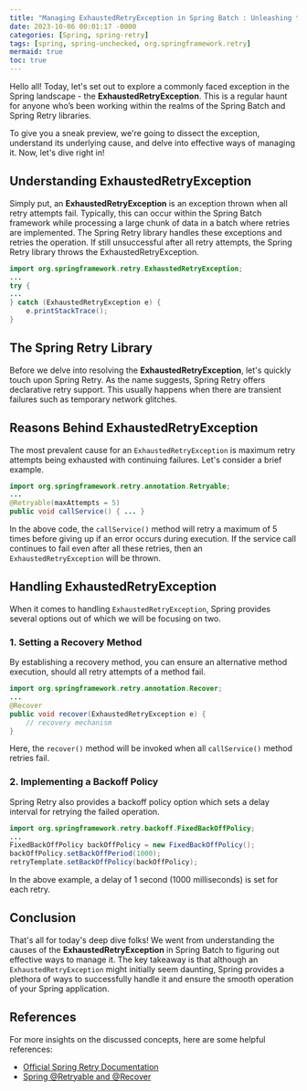 ```yaml
---
title: "Managing ExhaustedRetryException in Spring Batch : Unleashing the Power of Spring Retry"
date: 2023-10-06 00:01:17 -0000
categories: [Spring, spring-retry]
tags: [spring, spring-unchecked, org.springframework.retry]
mermaid: true
toc: true
---
```



Hello all! Today, let's set out to explore a commonly faced exception in the Spring landscape - the **ExhaustedRetryException**. This is a regular haunt for anyone who’s been working within the realms of the Spring Batch and Spring Retry libraries. 

To give you a sneak preview, we're going to dissect the exception, understand its underlying cause, and delve into effective ways of managing it. Now, let's dive right in!

## Understanding ExhaustedRetryException

Simply put, an **ExhaustedRetryException** is an exception thrown when all retry attempts fail. Typically, this can occur within the Spring Batch framework while processing a large chunk of data in a batch where retries are implemented. The Spring Retry library handles these exceptions and retries the operation. If still unsuccessful after all retry attempts, the Spring Retry library throws the ExhaustedRetryException.

```java
import org.springframework.retry.ExhaustedRetryException;
...
try {
...
} catch (ExhaustedRetryException e) {
    e.printStackTrace();
}
```

## The Spring Retry Library

Before we delve into resolving the **ExhaustedRetryException**, let's quickly touch upon Spring Retry. As the name suggests, Spring Retry offers declarative retry support. This usually happens when there are transient failures such as temporary network glitches.

## Reasons Behind ExhaustedRetryException

The most prevalent cause for an `ExhaustedRetryException` is maximum retry attempts being exhausted with continuing failures. Let's consider a brief example. 

```java
import org.springframework.retry.annotation.Retryable;
...
@Retryable(maxAttempts = 5)
public void callService() { ... }
```

In the above code, the `callService()` method will retry a maximum of 5 times before giving up if an error occurs during execution. If the service call continues to fail even after all these retries, then an `ExhaustedRetryException` will be thrown. 

## Handling ExhaustedRetryException

When it comes to handling `ExhaustedRetryException`, Spring provides several options out of which we will be focusing on two.

### 1. Setting a Recovery Method

By establishing a recovery method, you can ensure an alternative method execution, should all retry attempts of a method fail.

```java
import org.springframework.retry.annotation.Recover;
...
@Recover
public void recover(ExhaustedRetryException e) {
    // recovery mechanism
}
```

Here, the `recover()` method will be invoked when all `callService()` method retries fail.

### 2. Implementing a Backoff Policy

Spring Retry also provides a backoff policy option which sets a delay interval for retrying the failed operation.

```java
import org.springframework.retry.backoff.FixedBackOffPolicy;
...
FixedBackOffPolicy backOffPolicy = new FixedBackOffPolicy();
backOffPolicy.setBackOffPeriod(1000);
retryTemplate.setBackOffPolicy(backOffPolicy);
```

In the above example, a delay of 1 second (1000 milliseconds) is set for each retry.

## Conclusion

That's all for today's deep dive folks! We went from understanding the causes of the **ExhaustedRetryException** in Spring Batch to figuring out effective ways to manage it. The key takeaway is that although an `ExhaustedRetryException` might initially seem daunting, Spring provides a plethora of ways to successfully handle it and ensure the smooth operation of your Spring application.

## References

For more insights on the discussed concepts, here are some helpful references:

- [Official Spring Retry Documentation](https://docs.spring.io/spring-batch/docs/current/reference/html/index-single.html)
- [Spring @Retryable and @Recover](https://www.baeldung.com/spring-retry)
